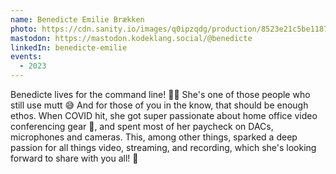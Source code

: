 ```yaml
---
name: Benedicte Emilie Brækken
photo: https://cdn.sanity.io/images/q0ipzqdg/production/8523e21c5be118751445958789434e96daa6ae20-3333x3333.jpg
mastodon: https://mastodon.kodeklang.social/@benedicte
linkedIn: benedicte-emilie
events:
  - 2023
---
```


Benedicte lives for the command line! 👩‍💻 She's one of those people who still use mutt 😅 And for those of you in the know, that should be enough ethos. When COVID hit, she got super passionate about home office video conferencing gear 🎥, and spent most of her paycheck on DACs, microphones and cameras. This, among other things, sparked a deep passion for all things video, streaming, and recording, which she's looking forward to share with you all! 🎉
